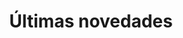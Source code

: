 ---
title: "Últimas novedades"
description: "Actualiza tu empresa a las últimas tecnologías"
draft: false
bg_image: "images/slides/slide-5.jpg"
---